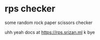 # rps checker

some random rock paper scissors checker

uhh yeah docs at https://rps.srizan.ml k bye